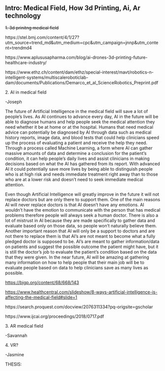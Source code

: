

<h2>Intro: Medical Field, How 3d Printing, Ai, Ar technology</h2>
<p><del> 1. 3d prinitng medical field<p></del>
<p>https://stel.bmj.com/content/4/1/27?utm_source=trend_md&utm_medium=cpc&utm_campaign=jnnp&utm_content=trendmd4</p>
<p>https://www.aplususapharma.com/blog/ai-drones-3d-printing-future-healthcare-industry/</p>
<p>https://www.ethz.ch/content/dam/ethz/special-interest/mavt/robotics-n-intelligent-systems/multiscaleroboticlab-dam/documents/Publications/Demarco_et_al_ScienceRobotics_Preprint.pdf</p>
<p>2. AI in medical field</p>
<p> -Joseph</p>

The future of Artificial Intelligence in the medical field will save a lot of people’s lives. As AI continues to advance every day, AI in the future will be able to diagnose humans and help people seek the medical attention they need whether it be at home or at the hospital. Humans that need medical advice can potentially be diagnosed by AI through data such as medical history reports, image data, and blood tests that could help clinicians speed up the process of evaluating a patient and receive the help they need. Through a process called Machine Learning, a form where AI can gather massive amounts of data and determine a conclusion for the patient’s condition, it can help people’s daily lives and assist clinicians in making decisions based on what the AI has gathered from its report. With advanced AI it could potentially save more lives by being able to distinguish people who is at high risk and needs immediate treatment right away than to those who are at a lower risk and doesn’t need to seek immediate medical attention. 

Even though Artificial Intelligence will greatly improve in the future it will not replace doctors but are only there to support them. One of the main reasons AI will never replace doctors is that AI doesn’t have any emotions. AI wouldn’t have the emotion to communicate with the person that has medical problems therefore people will always seek a human doctor. There is also a lot of mistrust in AI because they are made specifically to gather data and evaluate based only on those data, so people won’t naturally believe them. Another important reason that AI will only be a support to doctors and are not there to replace them is that AI’s are not meant to become what a fully pledged doctor is supposed to be. AI’s are meant to gather information/data on patients and suggest the possible outcome the patient might have, but it is still the doctor’s job to evaluate the patient’s condition based on the data that they were given. In the near future, AI will be amazing at gathering many information on how to help people that their main job will be to evaluate people based on data to help clinicians save as many lives as possible. 

https://bjgp.org/content/68/668/143

https://www.healthcentral.com/slideshow/8-ways-artificial-intelligence-is-affecting-the-medical-field#slide=1

<p>https://search.proquest.com/docview/2076311334?pq-origsite=gscholar</p>
<p>https://www.ijcai.org/proceedings/2018/0717.pdf</p>
<p>3. AR medical field</p>
<p> -Savannah</p> 
<p>4. VR? </p> 
<p> -Jasmine</p>
<p>THESIS: 

